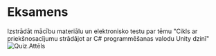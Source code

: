 # Eksamens
Izstrādāt mācību materiālu un elektronisko testu par tēmu "Cikls ar priekšnosacījumu strādājot ar C# programmēšanas valodu Unity dzinī"
![Quiz.Attēls](https://img.freepik.com/premium-vector/quiz-logo-with-speech-bubble-symbols-questionnaire-icon-poll-sign-concept-social-communication-chatting-interview-discussion-talk-team-dialog-vector-illustration_735449-263.jpg?w=2000)

